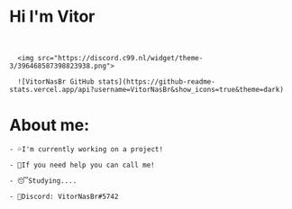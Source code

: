 # Hi I'm Vitor
<br/>

<div>
      
      <img src="https://discord.c99.nl/widget/theme-3/396468587398823938.png"> 
      
      ![VitorNasBr GitHub stats](https://github-readme-stats.vercel.app/api?username=VitorNasBr&show_icons=true&theme=dark) 

</div>






# About me:

```
- 💦I'm currently working on a project!
 
- 👊If you need help you can call me!
 
- 😴Studying....

- 🧾Discord: VitorNasBr#5742
```
<br/>





<!-- ![Top Langs](https://github-readme-stats.vercel.app/api/top-langs/?username=VitorNasBr&langs_count=8&theme=dark) -->
